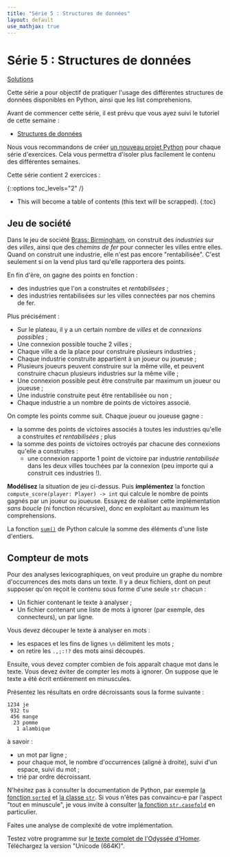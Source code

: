 ```yaml
---
title: "Série 5 : Structures de données"
layout: default
use_mathjax: true
---
```


# Série 5 : Structures de données

[Solutions](https://github.com/epfl-cs-112-ma/solutions-serie-05)

Cette série a pour objectif de pratiquer l'usage des différentes structures de données disponibles en Python, ainsi que les list comprehenions.

Avant de commencer cette série, il est prévu que vous ayez suivi le tutoriel de cette semaine :

* [Structures de données](/tutoriels/structures-de-donnees.html)

Nous vous recommandons de créer [un nouveau projet Python](/references/quick-projet-setup.html) pour chaque série d'exercices.
Cela vous permettra d'isoler plus facilement le contenu des différentes semaines.

Cette série contient 2 exercices :

{::options toc_levels="2" /}

* This will become a table of contents (this text will be scrapped).
{:toc}

## Jeu de société

Dans le jeu de société [Brass: Birmingham](https://boardgamegeek.com/boardgame/224517/brass-birmingham), on construit des *industries* sur des *villes*, ainsi que des *chemins de fer* pour connecter les villes entre elles.
Quand on construit une industrie, elle n'est pas encore "rentabilisée".
C'est seulement si on la vend plus tard qu'elle rapportera des points.

En fin d'ère, on gagne des points en fonction :

* des industries que l'on a construites et *rentabilisées* ;
* des industries rentabilisées sur les villes connectées par nos chemins de fer.

Plus précisément :

* Sur le plateau, il y a un certain nombre de *villes* et de *connexions possibles* ;
* Une connexion possible touche 2 villes ;
* Chaque ville a de la place pour construire plusieurs industries ;
* Chaque industrie construite appartient à un joueur ou joueuse ;
* Plusieurs joueurs peuvent construire sur la même ville, et peuvent construire chacun plusieurs industries sur la même ville ;
* Une connexion possible peut être construite par maximum un joueur ou joueuse ;
* Une industrie construite peut être rentabilisée ou non ;
* Chaque industrie a un nombre de points de victoires associé.

On compte les points comme suit.
Chaque joueur ou joueuse gagne :

* la somme des points de victoires associés à toutes les industries qu'elle a construites *et rentabilisées* ; plus
* la somme des points de victoires octroyés par chacune des connexions qu'elle a construites :
    * une connexion rapporte 1 point de victoire par industrie *rentabilisée* dans les deux villes touchées par la connexion (peu importe qui a construit ces industries !).

**Modélisez** la situation de jeu ci-dessus.
Puis **implémentez** la fonction `compute_score(player: Player) -> int` qui calcule le nombre de points gagnés par un joueur ou joueuse.
Essayez de réaliser cette implémentation *sans boucle* (ni fonction récursive), donc en exploitant au maximum les comprehensions.

La fonction [`sum()`](https://docs.python.org/3/library/functions.html#sum) de Python calcule la somme des éléments d'une liste d'entiers.

## Compteur de mots

Pour des analyses lexicographiques, on veut produire un graphe du nombre d'occurrences des mots dans un texte.
Il y a deux fichiers, dont on peut supposer qu'on reçoit le contenu sous forme d'une seule `str` chacun :

* Un fichier contenant le texte à analyser ;
* Un fichier contenant une liste de mots à ignorer (par exemple, des connecteurs), un par ligne.

Vous devez découper le texte à analyser en mots :

* les espaces et les fins de lignes `\n` délimitent les mots ;
* on retire les `.,;:!?` des mots ainsi découpés.

Ensuite, vous devez compter combien de fois apparaît chaque mot dans le texte.
Vous devez éviter de compter les mots à ignorer.
On suppose que le texte a été écrit entièrement en minuscules.

Présentez les résultats en ordre décroissants sous la forme suivante :

```
1234 je
 932 tu
 456 mange
  23 pomme
   1 alambique
```

à savoir :

* un mot par ligne ;
* pour chaque mot, le nombre d'occurrences (aligné à droite), suivi d'un espace, suivi du mot ;
* trié par ordre décroissant.

N'hésitez pas à consulter la documentation de Python, par exemple [la fonction `sorted`](https://docs.python.org/3/library/functions.html#sorted) et [la classe `str`](https://docs.python.org/3/library/stdtypes.html#string-methods).
Si vous n'êtes pas convaincu-e par l'aspect "tout en minuscule", je vous invite à consulter [la fonction `str.casefold`](https://docs.python.org/3/library/stdtypes.html#str.casefold) en particulier.

Faites une analyse de complexité de votre implémentation.

Testez votre programme sur [le texte complet de l'Odyssée d'Homer](https://onlinebooks.library.upenn.edu/webbin/gutbook/lookup?num=14286).
Téléchargez la version "Unicode (664K)".
